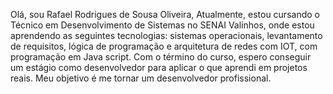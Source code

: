 Olá, sou Rafael Rodrigues de Sousa Oliveira, Atualmente, estou cursando o Técnico em Desenvolvimento de Sistemas no SENAI Valinhos, onde estou aprendendo as seguintes tecnologias: sistemas operacionais, levantamento de requisitos, lógica de programação e arquitetura de redes com IOT, com programação em Java script.
Com o término do curso, espero conseguir um estágio como desenvolvedor para aplicar o que aprendi em projetos reais.
Meu objetivo é me tornar um desenvolvedor profissional.
